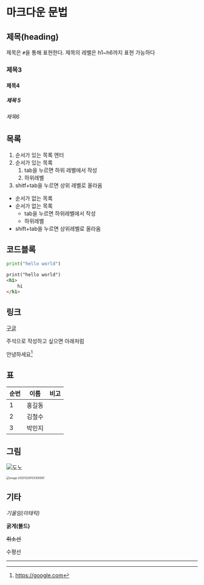 # 마크다운 문법

## 제목(heading)

제목은 `#`을 통해 표현한다. 제목의 레벨은 h1~h6까지 표현 가능하다

### 제목3

#### 제목4

##### 제목 5

###### 제목6

## 목록

1. 순서가 있는 목록 엔터
2. 순서가 있는 목록
   1. tab을 누르면 하위 레벨에서 작성
   2. 하위레벨
3. shitf+tab을 누르면 상위 레벨로 올라옴

* 순서가 없는 목록
* 순서가 없는 목록
  * tab을 누르면 하위레벨에서 작성
  * 하위레벨
* shift+tab을 누르면 상위레벨로 올라옴

## 코드블록

``` python
print("hello world")
```

```html
print("hello world")
<h1>
    hi
</h1>
```

## 링크

[구글](https://google.com)

주석으로 작성하고 싶으면 아래처럼

안녕하세요[^1]

[^1]:https://google.com

## 표

| 순번 | 이름   | 비고 |
| ---- | ------ | ---- |
| 1    | 홍길동 |      |
| 2    | 김철수 |      |
| 3    | 박민지 |      |



## 그림



![도노](C:%5CUsers%5CUser%5CDesktop%5Cgit%5Cmd-images%5C%EB%8F%84%EB%85%B8.jpeg)



<img src="C:%5CUsers%5CUser%5CAppData%5CRoaming%5CTypora%5Ctypora-user-images%5Cimage-20201229133300581.png" alt="image-20201229133300581" style="zoom:50%;" />



## 기타

*기울임(이태릭)*

**굵게(볼드)**

~~취소선~~

수평선 

----



